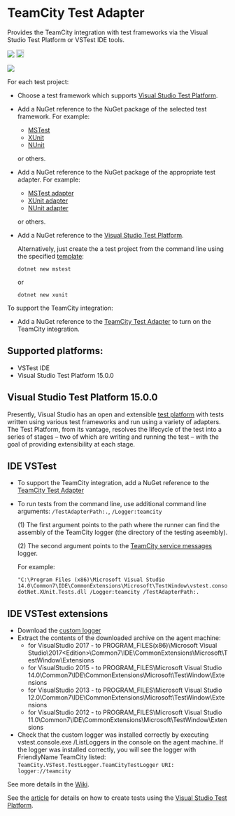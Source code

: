 # TeamCity Test Adapter

Provides the TeamCity integration with test frameworks via the Visual Studio Test Platform or VSTest IDE tools.

[<img src="http://teamcity.jetbrains.com/app/rest/builds/buildType:(id:TeamCityPluginsByJetBrains_TeamCityVSTestTestAdapter_Build)/statusIcon.svg"/>](http://teamcity.jetbrains.com/viewType.html?buildTypeId=TeamCityPluginsByJetBrains_TeamCityVSTestTestAdapter_Build) [<img src="https://www.nuget.org/Content/Logos/nugetlogo.png" height="18">](https://www.nuget.org/packages/TeamCity.VSTest.TestAdapter)

<img src="https://github.com/JetBrains/TeamCity.VSTest.TestAdapter/blob/master/Samples/MS.Tests/Docs/NewTest.gif"/>

For each test project:

* Choose a test framework which supports [Visual Studio Test Platform](https://github.com/Microsoft/vstest).

* Add a NuGet reference to the NuGet package of the selected test framework. For example:
   * [MSTest](https://www.nuget.org/packages/MSTest.TestFramework/)
   * [XUnit](https://www.nuget.org/packages/xunit/)
   * [NUnit](https://www.nuget.org/packages/NUnit/)

  or others.

* Add a NuGet reference to the NuGet package of the appropriate test adapter. For example:
   * [MSTest adapter](https://www.nuget.org/packages/MSTest.TestAdapter/)
   * [XUnit adapter](https://www.nuget.org/packages/xunit.runner.visualstudio/)
   * [NUnit adapter](https://www.nuget.org/packages/NUnit3TestAdapter/)

  or others.

* Add a NuGet reference to the [Visual Studio Test Platform](https://www.nuget.org/packages/Microsoft.NET.Test.Sdk/).

   Alternatively, just create the a test project from the command line using the specified [template](https://docs.microsoft.com/en-us/dotnet/articles/core/tools/dotnet-new):

   ```
   dotnet new mstest
   ```

   or

   ```
   dotnet new xunit
   ```

To support the TeamCity integration:

* Add a NuGet reference to the [TeamCity Test Adapter](https://www.nuget.org/packages/TeamCity.VSTest.TestAdapter) to turn on the TeamCity integration.

## Supported platforms:

* VSTest IDE
* Visual Studio Test Platform 15.0.0

## Visual Studio Test Platform 15.0.0

Presently, Visual Studio has an open and extensible [test platform](https://github.com/Microsoft/vstest) with tests written using various test frameworks and run using a variety of adapters. The Test Platform, from its vantage, resolves the lifecycle of the test into a series of stages – two of which are writing and running the test – with the goal of providing extensibility at each stage.

## IDE VSTest

* To support the TeamCity integration, add a NuGet reference to the [TeamCity Test Adapter](https://www.nuget.org/packages/TeamCity.VSTest.TestAdapter)

* To run tests from the command line, use additional command line arguments: `/TestAdapterPath:.`, `/Logger:teamcity` 

   (1) The first argument points to  the path where the runner can find the assembly of the TeamCity logger (the directory of the testing aseembly).
   
   (2) The second argument points to the [TeamCity service messages](http://confluence.jetbrains.net/display/TCDL/Build+Script+Interaction+with+TeamCity#BuildScriptInteractionwithTeamCity-ServiceMessages) logger.
  
   For example:
   ```
   "C:\Program Files (x86)\Microsoft Visual Studio 14.0\Common7\IDE\CommonExtensions\Microsoft\TestWindow\vstest.console.exe" dotNet.XUnit.Tests.dll /Logger:teamcity /TestAdapterPath:.
   ```

## IDE VSTest extensions

* Download the [custom logger](http://teamcity.jetbrains.com/httpAuth/app/rest/builds/buildType:TeamCityPluginsByJetBrains_TeamCityVSTestTestAdapter_Build,pinned:true,status:SUCCESS,branch:master,tags:release/artifacts/content/TeamCity.VSTest.TestLogger.zip)
* Extract the contents of the downloaded archive on the agent machine:
  * for VisualStudio 2017 - to PROGRAM_FILES(x86)\Microsoft Visual Studio\2017\<Edition>\Common7\IDE\CommonExtensions\Microsoft\TestWindow\Extensions
  * for VisualStudio 2015 - to PROGRAM_FILES\Microsoft Visual Studio 14.0\Common7\IDE\CommonExtensions\Microsoft\TestWindow\Extensions
  * for VisualStudio 2013 - to PROGRAM_FILES\Microsoft Visual Studio 12.0\Common7\IDE\CommonExtensions\Microsoft\TestWindow\Extensions
  * for VisualStudio 2012 - to PROGRAM_FILES\Microsoft Visual Studio 11.0\Common7\IDE\CommonExtensions\Microsoft\TestWindow\Extensions
* Check that the custom logger was installed correctly by executing vstest.console.exe /ListLoggers in the console on the agent machine. If the logger was installed correctly, you will see the logger with FriendlyName TeamCity listed: `TeamCity.VSTest.TestLogger.TeamCityTestLogger URI: logger://teamcity`

See more details in the [Wiki](https://github.com/JetBrains/TeamCity.VSTest.TestAdapter/wiki).

See the [article](https://blogs.msdn.microsoft.com/visualstudioalm/2016/11/29/evolving-the-test-platform-part-3-net-core-convergence-and-cross-plat/) for details on how to create tests using the [Visual Studio Test Platform](https://github.com/Microsoft/vstest).
